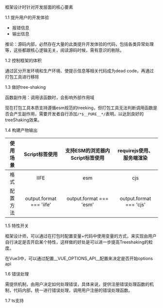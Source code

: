框架设计时针对开发层面的核心要素

1.1 提升用户的开发体验

* 报错信息
* 输出信息

推论：源码内部，必然存在大量的此类提升开发体验的代码，包括各类异常处理等，这些都跟核心逻辑无关，阅读源码时候，需有意识的剔除。

1.2 控制框架的体积

通过区分开发环境和生产环境、使提示信息等相关代码成为dead code，再通过打包工具进行移除

1.3 做好tree-shaking

函数副作用：调用该函数时，会影响外部作用域

现在打包工具本质支持遵循esm规范的treeking，但打包工具无法判断调用函数是否会产生副作用，需要开发者自行添加`/*$__PURE__*/`表明，以达到良好的treeShaking效果。

1.4 构建产物输出

| 使用场景  | Script标签使用  | 支持ESM的浏览器内Script标签使用  | requirejs使用、服务端渲染  |
| :------------: | :------------: | :------------: | :------------: |
|  格式 | IIFE  | esm  | cjs  |
|  配置方法 | output.format === 'iife'  | output.format === 'esm'  | output.format === 'cjs'   |

1.5 特性开关

框架设计师，可以通过在打包时配置变量+代码中使用变量的方式，来实现由用户自行决定是否开启某个特性，这样做的好处是可以进一步提高Treeshaking的粒度。

在Vue3中，可以通过配置__VUE_OPTIONS_API__配置来决定是否开始options api

1.6 错误处理

需提供机制，由用户决定如何处理错误，具体来说，提供注册错误处理函数的机制，代码内部，统一进行错误处理，调用用户注册的错误处理函数。

1.7 ts支持

